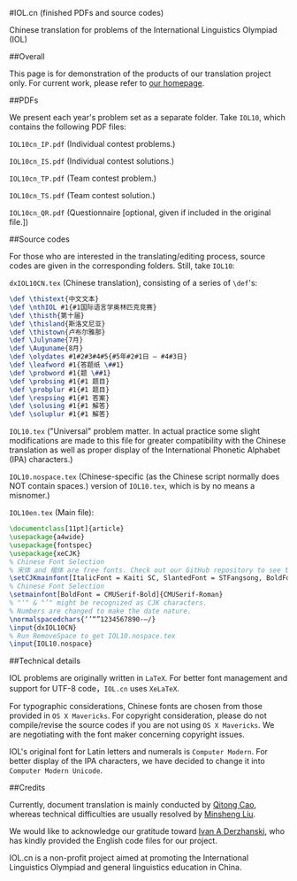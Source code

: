 #IOL.cn (finished PDFs and source codes)

Chinese translation for problems of the International Linguistics Olympiad (IOL)

##Overall

This page is for demonstration of the products of our translation project only. For current work, please refer to [our homepage](https://github.com/notcome/IOL.cn). 

##PDFs

We present each year's problem set as a separate folder. Take ``IOL10``, which contains the following PDF files:

``IOL10cn_IP.pdf`` (Individual contest problems.)

``IOL10cn_IS.pdf`` (Individual contest solutions.)

``IOL10cn_TP.pdf`` (Team contest problem.)

``IOL10cn_TS.pdf`` (Team contest solution.)

``IOL10cn_QR.pdf`` (Questionnaire [optional, given if included in the original file.])

##Source codes

For those who are interested in the translating/editing process, source codes are given in the corresponding folders. Still, take ``IOL10``:


``dxIOL10CN.tex`` (Chinese translation), consisting of a series of ``\def``'s:

```LaTeX
\def \thistext{中文文本}
\def \nthIOL #1{#1国际语言学奥林匹克竞赛}
\def \thisth{第十届}
\def \thisland{斯洛文尼亚}
\def \thistown{卢布尔雅那}
\def \Julyname{7月}
\def \Auguname{8月}
\def \olydates #1#2#3#4#5{#5年#2#1日 — #4#3日}
\def \leafword #1{答题纸 \##1}
\def \probword #1{题 \##1}
\def \probsing #1{#1 题目}
\def \probplur #1{#1 题目}
\def \respsing #1{#1 答案}
\def \solusing #1{#1 解答}
\def \soluplur #1{#1 解答}
```

``IOL10.tex`` ("Universal" problem matter. In actual practice some slight modifications are made to this file for greater compatibility with the Chinese translation as well as proper display of the International Phonetic Alphabet (IPA) characters.) 

``IOL10.nospace.tex`` (Chinese-specific (as the Chinese script normally does NOT contain spaces.) version of ``IOL10.tex``, which is by no means a misnomer.)

``IOL10en.tex`` (Main file):

```LaTeX
\documentclass[11pt]{article}
\usepackage{a4wide}
\usepackage{fontspec}
\usepackage{xeCJK}
% Chinese Font Selection
% 宋体 and 楷体 are free fonts. Check out our GitHub repository to see the exact versions used.
\setCJKmainfont[ItalicFont = Kaiti SC, SlantedFont = STFangsong, BoldFont = Songti SC Bold]{Songti SC}
% Chinese Font Selection
\setmainfont[BoldFont = CMUSerif-Bold]{CMUSerif-Roman}
% "‘" & "’" might be recognized as CJK characters.
% Numbers are changed to make the date nature.
\normalspacedchars{‘’“”1234567890-—/}
\input{dxIOL10CN}
% Run RemoveSpace to get IOL10.nospace.tex
\input{IOL10.nospace}

```

##Technical details

IOL problems are originally written in ``LaTeX``. For better font management and support for UTF-8 code，``IOL.cn`` uses ``XeLaTeX``.

For typographic considerations, Chinese fonts are chosen from those provided in ``OS X Mavericks``. For copyright consideration, please do not compile/revise the source codes if you are not using ``OS X Mavericks``. We are negotiating with the font maker concerning copyright issues. 

IOL's original font for Latin letters and numerals is ``Computer Modern``. For better display of the IPA characters, we have decided to change it into ``Computer Modern Unicode``.


##Credits

Currently, document translation is mainly conducted by [Qitong Cao](https://github.com/caoqitong), whereas technical difficulties are usually resolved by [Minsheng Liu](https://github.com/notcome). 

We would like to acknowledge our gratitude toward [Ivan A Derzhanski](http://www.math.bas.bg/~iad/), who has kindly provided the English code files for our project.

IOL.cn is a non-profit project aimed at promoting the International Linguistics Olympiad and general linguistics education in China. 

